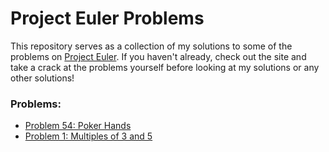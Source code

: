 # Project Euler Problems
This repository serves as a collection of my solutions to some of the problems on [Project Euler](https://projecteuler.net).
If you haven't already, check out the site and take a crack at the problems yourself before looking at my solutions or any other solutions!

### Problems:
  * [Problem 54: Poker Hands](/Problem54)
  * [Problem 1: Multiples of 3 and 5](/Problem1)
